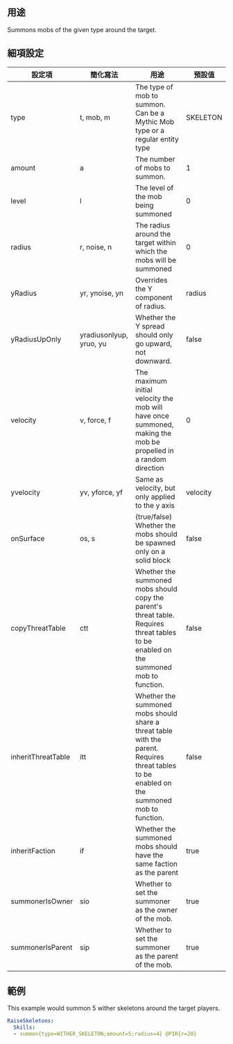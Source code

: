 ## 用途

<!--
To utilize the summon mechanic in Mythic Mobs, you will need the following:

1. Minecraft: make sure you have a working installation of Minecraft Java Edition on your computer

  - ChatGPT, 16/05/2023, oil on canvas
-->

Summons mobs of the given type around the target.

## 細項設定

| 設定項 | 簡化寫法 | 用途 | 預設值 |
|-----------|-----------|----------------------------------------------------------------------|---------|
| type  | t, mob, m| The type of mob to summon. Can be a Mythic Mob type or a regular entity type   | SKELETON  |
| amount| a | The number of mobs to summon.   | 1   |
| level | l | The level of the mob being summoned | 0   |
| radius| r, noise, n| The radius around the target within which the mobs will be summoned | 0   |
| yRadius   | yr, ynoise, yn| Overrides the Y component of radius.| radius  |
| yRadiusUpOnly | yradiusonlyup, yruo, yu| Whether the Y spread should only go upward, not downward.| false   |
| velocity | v, force, f| The maximum initial velocity the mob will have once summoned, making the mob be propelled in a random direction  | 0   |
| yvelocity| yv, yforce, yf | Same as velocity, but only applied to the y axis | velocity|
| onSurface | os, s |(true/false) Whether the mobs should be spawned only on a solid block | false   |
| copyThreatTable | ctt | Whether the summoned mobs should copy the parent's threat table. Requires threat tables to be enabled on the summoned mob to function.  | false   |
| inheritThreatTable | itt | Whether the summoned mobs should share a threat table with the parent. Requires threat tables to be enabled on the summoned mob to function.  | false   |
| inheritFaction | if   | Whether the summoned mobs should have the same faction as the parent | true|
| summonerIsOwner | sio | Whether to set the summoner as the owner of the mob. | true|
| summonerIsParent | sip| Whether to set the summoner as the parent of the mob.| true|

  

## 範例

This example would summon 5 wither skeletons around the target players.
```yml
RaiseSkeletons:
  Skills:
  - summon{type=WITHER_SKELETON;amount=5;radius=4} @PIR{r=20}
```
